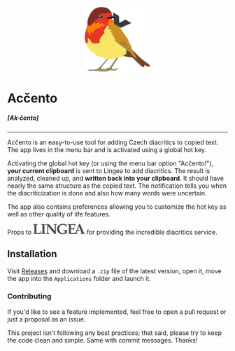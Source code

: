 <div align="center">
    <img style="width: 150px" src="./img/Accento-logo.png">
</div>

# Acčento
##### [Ak·čento]

---

Acčento is an easy-to-use tool for adding Czech diacritics to copied text. The app lives in the menu bar and is activated using a global hot key.

Activating the global hot key (or using the menu bar option "Acčento!"), **your current clipboard** is sent to Lingea to add diacritics. The result is analyzed, cleaned up, and **written back into your clipboard**. It should have nearly the same structure as the copied text. The notification tells you when the diacriticization is done and also how many words were uncertain.

The app also contains preferences allowing you to customize the hot key as well as other quality of life features.

Props to [<img style="height: 24px" src="./img/Lingea-logo.png">](https://www.nechybujte.cz/nastroje) for providing the incredible diacritics service.

## Installation
Visit [Releases](https://github.com/MatyasKriz/Accento/releases) and download a `.zip` file of the latest version, open it, move the app into the `Applications` folder and launch it.

### Contributing
If you'd like to see a feature implemented, feel free to open a pull request or just a proposal as an issue.

This project isn't following any best practices; that said, please try to keep the code clean and simple. Same with commit messages. Thanks!

